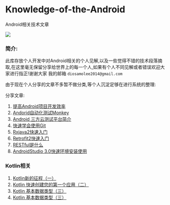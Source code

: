 # Knowledge-of-the-Android
Android相关技术文章



![](http://5b0988e595225.cdn.sohucs.com/images/20171013/3beab4605ab94cb685307f261527ca76.gif)



### 简介:  
此库存放个人开发中对Android相关的个人见解,以及一些觉得不错的技术段落摘取,在这里毫无保留分享给世界上的每一个人,如果有个人不同见解或者错误欢迎大家进行指正!谢谢大家 我的邮箱 `diosamolee2014@gmail.com`


由于现在个人分享的文章不多暂不做分类,等个人沉淀足够在进行系统的整理:  

分享文章:

1. [提高Android项目开发效率](https://github.com/Diosamo/Android-improves-development-efficiency)
2.  [Andorid自动化测试Monkey](https://github.com/Diosamo/Knowledge-of-the-Android/blob/master/Monkey%E6%B5%8B%E8%AF%95.md) 
3.   [Android 三方云测试平台简介](https://github.com/Diosamo/Knowledge-of-the-Android/blob/master/%E4%B8%89%E6%96%B9%E4%BA%91%E6%B5%8B%E5%B9%B3%E5%8F%B0.md) 
4.   [快速学会使用Git](https://github.com/Diosamo/Knowledge-of-the-Android/blob/master/%E5%BF%AB%E9%80%9F%E5%AD%A6%E4%BC%9A%E4%BD%BF%E7%94%A8Git.md) 
5.   [Rxjava2快速入门](https://github.com/Diosamo/Knowledge-of-the-Android/blob/master/RxJava2%E5%BF%AB%E9%80%9F%E5%85%A5%E9%97%A8.md) 
6.   [Retrofit2快速入门](https://github.com/Diosamo/Knowledge-of-the-Android/blob/master/Retorfit2%E5%BF%AB%E9%80%9F%E5%85%A5%E9%97%A8.md) 
7.   [RESTful是什么](https://github.com/Diosamo/Knowledge-of-the-Android/blob/master/RESTful%E6%98%AF%E4%BB%80%E4%B9%88.md) 
8.   [AndroidStudio 3.0快速环境安装使用](https://github.com/Diosamo/Knowledge-of-the-Android/blob/master/AndroidStudio%203.0%E5%BF%AB%E9%80%9F%E7%8E%AF%E5%A2%83%E5%AE%89%E8%A3%85%E4%BD%BF%E7%94%A8.md) 


### Kotlin相关   

1. [Kotlin新的征程（一）](https://github.com/Diosamo/Knowledge-of-the-Android/blob/master/kotlin/Kotlin%E6%96%B0%E7%9A%84%E5%BE%81%E7%A8%8B(%E4%B8%80).md) 
2.  [Kotlin 快速创建您的第一个应用（二）](https://github.com/Diosamo/Knowledge-of-the-Android/blob/master/kotlin/Kotlin%20%E5%BF%AB%E9%80%9F%E5%88%9B%E5%BB%BA%E6%82%A8%E7%9A%84%E7%AC%AC%E4%B8%80%E4%B8%AA%E5%BA%94%E7%94%A8%EF%BC%88%E4%BA%8C%EF%BC%89.md)
3.  [Kotlin 基本数据类型（三）](https://github.com/Diosamo/Knowledge-of-the-Android/blob/master/kotlin/Kotlin%20%E5%BF%AB%E9%80%9F%E5%88%9B%E5%BB%BA%E6%82%A8%E7%9A%84%E7%AC%AC%E4%B8%80%E4%B8%AA%E5%BA%94%E7%94%A8%EF%BC%88%E4%BA%8C%EF%BC%89.md)
4.  [Kotlin 基本数据类型（三）](https://github.com/Diosamo/Knowledge-of-the-Android/blob/master/kotlin/Kotlin%20%E5%BF%AB%E9%80%9F%E5%88%9B%E5%BB%BA%E6%82%A8%E7%9A%84%E7%AC%AC%E4%B8%80%E4%B8%AA%E5%BA%94%E7%94%A8%EF%BC%88%E4%BA%8C%EF%BC%89.md)